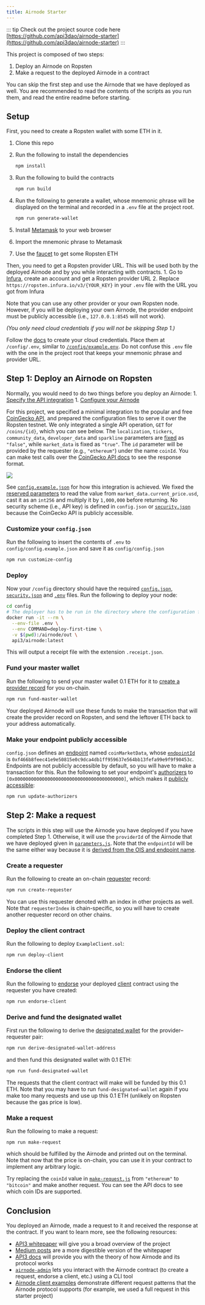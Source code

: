 ```yaml
---
title: Airnode Starter
---
```


::: tip
 Check out the project source code here [https://github.com/api3dao/airnode-starter](https://github.com/api3dao/airnode-starter)
:::

This project is composed of two steps:

1. Deploy an Airnode on Ropsten
2. Make a request to the deployed Airnode in a contract

You can skip the first step and use the Airnode that we have deployed as well. You are recommended to read the contents of the scripts as you run them, and read the entire readme before starting.

## Setup

First, you need to create a Ropsten wallet with some ETH in it.

1. Clone this repo
2. Run the following to install the dependencies

   ```bash
   npm install
   ```

3. Run the following to build the contracts

   ```bash
   npm run build
   ```

4. Run the following to generate a wallet, whose mnemonic phrase will be displayed on the terminal and recorded in a `.env` file at the project root.

   ```bash
   npm run generate-wallet
   ```

5. Install [Metamask](https://metamask.io/) to your web browser
6. Import the mnemonic phrase to Metamask
7. Use the [faucet](https://faucet.metamask.io/) to get some Ropsten ETH

Then, you need to get a Ropsten provider URL. This will be used both by the deployed Airnode and by you while interacting with contracts. 1. Go to [Infura](https://infura.io/), create an account and get a Ropsten provider URL 2. Replace `https://ropsten.infura.io/v3/{YOUR_KEY}` in your `.env` file with the URL you got from Infura

Note that you can use any other provider or your own Ropsten node. However, if you will be deploying your own Airnode, the provider endpoint must be publicly accessible \(i.e., `127.0.0.1:8545` will not work\).

_\(You only need cloud credentials if you will not be skipping Step 1.\)_

Follow the [docs](https://github.com/api3dao/api3-docs/blob/master/provider-guides/deploying-airnode.md#creating-cloud-credentials) to create your cloud credentials. Place them at `/config/.env`, similar to [`/config/example.env`](/config/example.env). Do not confuse this `.env` file with the one in the project root that keeps your mnemonic phrase and provider URL.

## Step 1: Deploy an Airnode on Ropsten

Normally, you would need to do two things before you deploy an Airnode: 1. [Specify the API integration](https://github.com/api3dao/api3-docs/blob/master/provider-guides/api-integration.md) 1. [Configure your Airnode](https://github.com/api3dao/api3-docs/blob/master/provider-guides/configuring-airnode.md)

For this project, we specified a minimal integration to the popular and free [CoinGecko API](https://www.coingecko.com/en/api), and prepared the configuration files to serve it over the Ropsten testnet. We only integrated a single API operation, `GET` for `/coins/{id}`, which you can see below. The `localization`, `tickers`, `community_data`, `developer_data` and `sparkline` parameters are [fixed](https://github.com/api3dao/api3-docs/blob/master/provider-guides/api-integration.md#fixedoperationparameters) as `"false"`, while `market_data` is fixed as `"true"`. The `id` parameter will be provided by the requester \(e.g., `"ethereum"`\) under the name `coinId`. You can make test calls over the [CoinGecko API docs](https://www.coingecko.com/en/api) to see the response format.

![](https://user-images.githubusercontent.com/19530665/103151070-be14ea00-478b-11eb-9608-a967c4282d9f.png)

See [`config.example.json`](/config/config.example.json) for how this integration is achieved. We fixed the [reserved parameters](https://github.com/api3dao/api3-docs/blob/master/provider-guides/api-integration.md#reservedparameters) to read the value from `market_data.current_price.usd`, cast it as an `int256` and multiply it by `1,000,000` before returning. No security scheme \(i.e., API key\) is defined in `config.json` or [`security.json`](/config/security.json) because the CoinGecko API is publicly accessible.

### Customize your `config.json`

Run the following to insert the contents of `.env` to `config/config.example.json` and save it as `config/config.json`

```bash
npm run customize-config
```

### Deploy

Now your `/config` directory should have the required [`config.json`](https://github.com/api3dao/api3-docs/blob/master/airnode/config-json.md), [`security.json`](https://github.com/api3dao/api3-docs/blob/master/airnode/security-json.md) and [`.env`](https://github.com/api3dao/api3-docs/blob/master/provider-guides/deploying-airnode.md#creating-cloud-credentials) files. Run the following to deploy your node:

```bash
cd config
# The deployer has to be run in the directory where the configuration files are
docker run -it --rm \
  --env-file .env \
  --env COMMAND=deploy-first-time \
  -v $(pwd):/airnode/out \
  api3/airnode:latest
```

This will output a receipt file with the extension `.receipt.json`.

### Fund your master wallet

Run the following to send your master wallet 0.1 ETH for it to [create a provider record](https://github.com/api3dao/api3-docs/blob/master/request-response-protocol/provider.md#creating-a-provider-record) for you on-chain.

```bash
npm run fund-master-wallet
```

Your deployed Airnode will use these funds to make the transaction that will create the provider record on Ropsten, and send the leftover ETH back to your address automatically.

### Make your endpoint publicly accessible

`config.json` defines an [endpoint](https://github.com/api3dao/api3-docs/blob/master/request-response-protocol/endpoint.md) named `coinMarketData`, whose [`endpointId`](https://github.com/api3dao/api3-docs/blob/master/request-response-protocol/endpoint.md#endpointid) is `0xf466b8feec41e9e50815e0c9dca4db1ff959637e564bb13fefa99e9f9f90453c`. Endpoints are not publicly accessible by default, so you will have to make a transaction for this. Run the following to set your endpoint's [authorizers](https://github.com/api3dao/api3-docs/blob/master/request-response-protocol/authorizer.md) to `[0x0000000000000000000000000000000000000000]`, which makes it [publicly accessible](https://github.com/api3dao/api3-docs/blob/master/provider-guides/setting-authorizers.md#allow-all):

```bash
npm run update-authorizers
```

## Step 2: Make a request

The scripts in this step will use the Airnode you have deployed if you have completed Step 1. Otherwise, it will use the `providerId` of the Airnode that we have deployed given in [`parameters.js`](/src/parameters.js). Note that the `endpointId` will be the same either way because it is [derived from the OIS and endpoint name](https://github.com/api3dao/api3-docs/blob/master/request-response-protocol/endpoint.md#endpointid).

### Create a requester

Run the following to create an on-chain [requester](https://github.com/api3dao/api3-docs/blob/master/request-response-protocol/requester.md) record:

```bash
npm run create-requester
```

You can use this requester denoted with an index in other projects as well. Note that `requesterIndex` is chain-specific, so you will have to create another requester record on other chains.

### Deploy the client contract

Run the following to deploy `ExampleClient.sol`:

```bash
npm run deploy-client
```

### Endorse the client

Run the following to [endorse](https://github.com/api3dao/api3-docs/blob/master/request-response-protocol/endorsement.md) your deployed [client](https://github.com/api3dao/api3-docs/blob/master/request-response-protocol/client.md) contract using the requester you have created:

```bash
npm run endorse-client
```

### Derive and fund the designated wallet

First run the following to derive the [designated wallet](https://github.com/api3dao/api3-docs/blob/master/request-response-protocol/designated-wallet.md) for the provider–requester pair:

```bash
npm run derive-designated-wallet-address
```

and then fund this designated wallet with 0.1 ETH:

```bash
npm run fund-designated-wallet
```

The requests that the client contract will make will be funded by this 0.1 ETH. Note that you may have to run `fund-designated-wallet` again if you make too many requests and use up this 0.1 ETH \(unlikely on Ropsten because the gas price is low\).

### Make a request

Run the following to make a request:

```text
npm run make-request
```

which should be fulfilled by the Airnode and printed out on the terminal. Note that now that the price is on-chain, you can use it in your contract to implement any arbitrary logic.

Try replacing the `coinId` value in [`make-request.js`](/scripts/make-request.js) from `"ethereum"` to `"bitcoin"` and make another request. You can see the API docs to see which coin IDs are supported.

## Conclusion

You deployed an Airnode, made a request to it and received the response at the contract. If you want to learn more, see the following resources:

* [API3 whitepaper](https://github.com/api3dao/api3-whitepaper) will give you a broad overview of the project
* [Medium posts](https://github.com/api3dao/api3-docs/blob/master/medium.md) are a more digestible version of the whitepaper
* [API3 docs](https://github.com/api3dao/api3-docs) will provide you with the theory of how Airnode and its protocol works
* [`airnode-admin`](https://github.com/api3dao/airnode-admin) lets you interact with the Airnode contract \(to create a request, endorse a client, etc.\) using a CLI tool
* [Airnode client examples](https://github.com/api3dao/airnode-client-examples) demonstrate different request patterns that the Airnode protocol supports \(for example, we used a full request in this starter project\)
